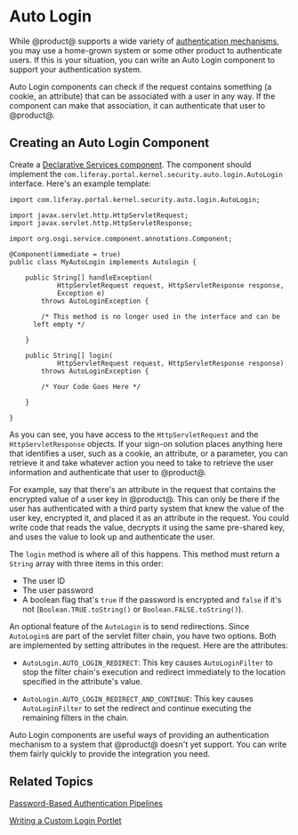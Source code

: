 # Auto Login

While @product@ supports a wide variety of [authentication mechanisms](/discover/deployment/-/knowledge_base/7-0/liferay-portal-security), 
you may use a home-grown system or some other product to authenticate users. If
this is your situation, you can write an Auto Login component to support your
authentication system. 

Auto Login components can check if the request contains something (a cookie, an
attribute) that can be associated with a user in any way. If the component can
make that association, it can authenticate that user to @product@. 

## Creating an Auto Login Component

Create a [Declarative Services component](/develop/tutorials/-/knowledge_base/7-0/creating-modules-with-liferay-ide#creating-component-classes). 
The component should implement the 
`com.liferay.portal.kernel.security.auto.login.AutoLogin` interface. Here's an
example template: 

    import com.liferay.portal.kernel.security.auto.login.AutoLogin;

    import javax.servlet.http.HttpServletRequest;
    import javax.servlet.http.HttpServletResponse;

    import org.osgi.service.component.annotations.Component;

    @Component(immediate = true)
    public class MyAutoLogin implements Autologin {

        public String[] handleException(
                HttpServletRequest request, HttpServletResponse response,
                Exception e)
            throws AutoLoginException {

            /* This method is no longer used in the interface and can be 
          left empty */

        }

        public String[] login(
                HttpServletRequest request, HttpServletResponse response)
            throws AutoLoginException {

            /* Your Code Goes Here */

        }

    }

As you can see, you have access to the `HttpServletRequest` and the
`HttpServletResponse` objects. If your sign-on solution places anything here
that identifies a user, such as a cookie, an attribute, or a parameter, you can
retrieve it and take whatever action you need to take to retrieve the user
information and authenticate that user to @product@. 

For example, say that there's an attribute in the request that contains the
encrypted value of a user key in @product@. This can only be there if the user
has authenticated with a third party system that knew the value of the user key,
encrypted it, and placed it as an attribute in the request. You could write code
that reads the value, decrypts it using the same pre-shared key, and uses the
value to look up and authenticate the user. 

The `login` method is where all of this happens. This method must return a
`String` array with three items in this order: 

- The user ID
- The user password
- A boolean flag that's `true` if the password is encrypted and `false` if it's
    not (`Boolean.TRUE.toString()` or `Boolean.FALSE.toString()`). 

An optional feature of the `AutoLogin` is to send redirections. Since
`AutoLogin`s are part of the servlet filter chain, you have two options. Both
are implemented by setting attributes in the request. Here are the attributes: 

- `AutoLogin.AUTO_LOGIN_REDIRECT`: This key causes `AutoLoginFilter` to stop the
    filter chain's execution and redirect immediately to the location specified
    in the attribute's value. 

- `AutoLogin.AUTO_LOGIN_REDIRECT_AND_CONTINUE`: This key causes
    `AutoLoginFilter` to set the redirect and continue executing the remaining
    filters in the chain. 

Auto Login components are useful ways of providing an authentication mechanism
to a system that @product@ doesn't yet support. You can write them fairly
quickly to provide the integration you need. 

## Related Topics

[Password-Based Authentication Pipelines](/develop/tutorials/-/knowledge_base/7-0/password-based-authentication-pipelines)

[Writing a Custom Login Portlet](/develop/tutorials/-/knowledge_base/7-0/writing-a-custom-login-portlet)
